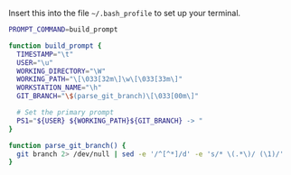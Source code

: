 Insert this into the file `~/.bash_profile` to set up your terminal.

```bash
PROMPT_COMMAND=build_prompt

function build_prompt {
  TIMESTAMP="\t"
  USER="\u"
  WORKING_DIRECTORY="\W"
  WORKING_PATH="\[\033[32m\]\w\[\033[33m\]"
  WORKSTATION_NAME="\h"
  GIT_BRANCH="\$(parse_git_branch)\[\033[00m\]"

  # Set the primary prompt
  PS1="${USER} ${WORKING_PATH}${GIT_BRANCH} -> "
}

function parse_git_branch() {
  git branch 2> /dev/null | sed -e '/^[^*]/d' -e 's/* \(.*\)/ (\1)/'
}
```
